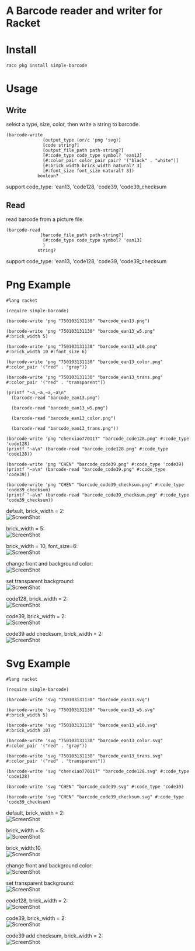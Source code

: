 A Barcode reader and writer for Racket
==================

# Install
    raco pkg install simple-barcode

# Usage

## Write

select a type, size, color, then write a string to barcode.

```racket
(barcode-write
              [output_type (or/c 'png 'svg)]
              [code string?]
              [output_file_path path-string?]
              [#:code_type code_type symbol? 'ean13]
              [#:color_pair color_pair pair? '("black" . "white")]
              [#:brick_width brick_width natural? 3]
              [#:font_size font_size natural? 3])
            boolean?
```
support code_type: 'ean13, 'code128, 'code39, 'code39_checksum

## Read

read barcode from a picture file.

```racket
(barcode-read
             [barcode_file_path path-string?]
              [#:code_type code_type symbol? 'ean13]
              )
            string?
```
support code_type: 'ean13, 'code128, 'code39, 'code39_checksum

# Png Example
```racket
#lang racket

(require simple-barcode)

(barcode-write 'png "750103131130" "barcode_ean13.png")

(barcode-write 'png "750103131130" "barcode_ean13_w5.png" #:brick_width 5)

(barcode-write 'png "750103131130" "barcode_ean13_w10.png" #:brick_width 10 #:font_size 6)

(barcode-write 'png "750103131130" "barcode_ean13_color.png" #:color_pair '("red" . "gray"))
 
(barcode-write 'png "750103131130" "barcode_ean13_trans.png" #:color_pair '("red" . "transparent"))

(printf "~a,~a,~a,~a\n"
  (barcode-read "barcode_ean13.png")
  
  (barcode-read "barcode_ean13_w5.png")
  
  (barcode-read "barcode_ean13_color.png")

  (barcode-read "barcode_ean13_trans.png"))

(barcode-write 'png "chenxiao770117" "barcode_code128.png" #:code_type 'code128)
(printf "~a\n" (barcode-read "barcode_code128.png" #:code_type 'code128))

(barcode-write 'png "CHEN" "barcode_code39.png" #:code_type 'code39)
(printf "~a\n" (barcode-read "barcode_code39.png" #:code_type 'code39))

(barcode-write 'png "CHEN" "barcode_code39_checksum.png" #:code_type 'code39_checksum)
(printf "~a\n" (barcode-read "barcode_code39_checksum.png" #:code_type 'code39_checksum))
```

default, brick_width = 2:<br>
![ScreenShot](simple-barcode/example/png/barcode_ean13.png)

brick_width = 5:<br>
![ScreenShot](simple-barcode/example/png/barcode_ean13_w5.png)

brick_width = 10, font_size=6:<br>
![ScreenShot](simple-barcode/example/png/barcode_ean13_w10.png)

change front and background color:<br>
![ScreenShot](simple-barcode/example/png/barcode_ean13_color.png)

set transparent background:<br>
![ScreenShot](simple-barcode/example/png/barcode_ean13_trans.png)

code128, brick_width = 2:<br>
![ScreenShot](simple-barcode/example/png/barcode_code128.png)

code39, brick_width = 2:<br>
![ScreenShot](simple-barcode/example/png/barcode_code39.png)

code39 add checksum, brick_width = 2:<br>
![ScreenShot](simple-barcode/example/png/barcode_code39_checksum.png)

# Svg Example
```racket
#lang racket

(require simple-barcode)

(barcode-write 'svg "750103131130" "barcode_ean13.svg")

(barcode-write 'svg "750103131130" "barcode_ean13_w5.svg" #:brick_width 5)

(barcode-write 'svg "750103131130" "barcode_ean13_w10.svg" #:brick_width 10)

(barcode-write 'svg "750103131130" "barcode_ean13_color.svg" #:color_pair '("red" . "gray"))

(barcode-write 'svg "750103131130" "barcode_ean13_trans.svg" #:color_pair '("red" . "transparent"))

(barcode-write 'svg "chenxiao770117" "barcode_code128.svg" #:code_type 'code128)

(barcode-write 'svg "CHEN" "barcode_code39.svg" #:code_type 'code39)

(barcode-write 'svg "CHEN" "barcode_code39_checksum.svg" #:code_type 'code39_checksum)
```

default, brick_width = 2:<br>
![ScreenShot](simple-barcode/example/svg/barcode_ean13.svg)

brick_width = 5:<br>
![ScreenShot](simple-barcode/example/svg/barcode_ean13_w5.svg)

brick_width:10<br>
![ScreenShot](simple-barcode/example/svg/barcode_ean13_w10.svg)

change front and background color:<br>
![ScreenShot](simple-barcode/example/svg/barcode_ean13_color.svg)

set transparent background:<br>
![ScreenShot](simple-barcode/example/svg/barcode_ean13_trans.svg)

code128, brick_width = 2:<br>
![ScreenShot](simple-barcode/example/svg/barcode_code128.svg)

code39, brick_width = 2:<br>
![ScreenShot](simple-barcode/example/svg/barcode_code39.svg)

code39 add checksum, brick_width = 2:<br>
![ScreenShot](simple-barcode/example/svg/barcode_code39_checksum.svg)
